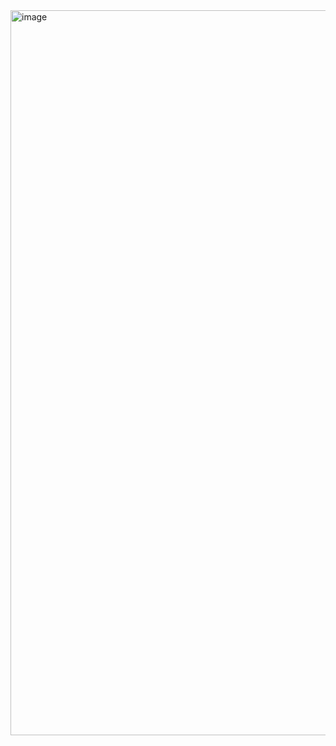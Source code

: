 <img width="1888" height="1160" alt="image" src="https://github.com/user-attachments/assets/9ff11322-4b96-4c2f-86b7-ffb7be37c13b" />
